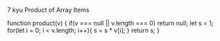 7 kyu
Product of Array Items

function product(v) {
  if(v === null || v.length === 0) return null;
let s = 1;
  for(let i = 0; i < v.length; i++){
    s = s * v[i];
}
  return s;
}
